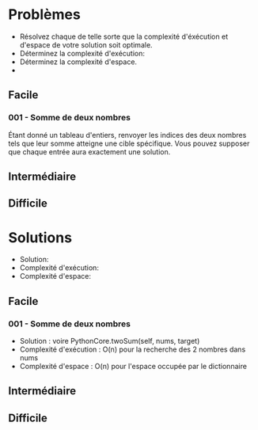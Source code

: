 # Problèmes
- Résolvez chaque de telle sorte que la complexité d'éxécution et d'espace de votre solution
soit optimale.
- Déterminez la complexité d'exécution:
- Déterminez la complexité d'espace.
- 
## Facile
### 001 - Somme de deux nombres
Étant donné un tableau d'entiers, renvoyer les indices des deux nombres tels que leur somme atteigne une cible spécifique.
Vous pouvez supposer que chaque entrée aura exactement une solution.

## Intermédiaire

## Difficile

# Solutions
- Solution:
- Complexité d'exécution:
- Complexité d'espace:

## Facile
### 001 - Somme de deux nombres
- Solution : voire PythonCore.twoSum(self, nums, target)
- Complexité d'exécution : O(n) pour la recherche des 2 nombres dans nums
- Complexité d'espace : O(n) pour l'espace occupée par le dictionnaire

## Intermédiaire

## Difficile